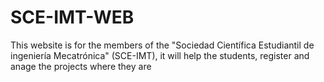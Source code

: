 # SCE-IMT-WEB
This website is for the members of the "Sociedad Científica Estudiantil de ingeniería Mecatrónica" (SCE-IMT), it will help the students, register and anage the projects where they are
